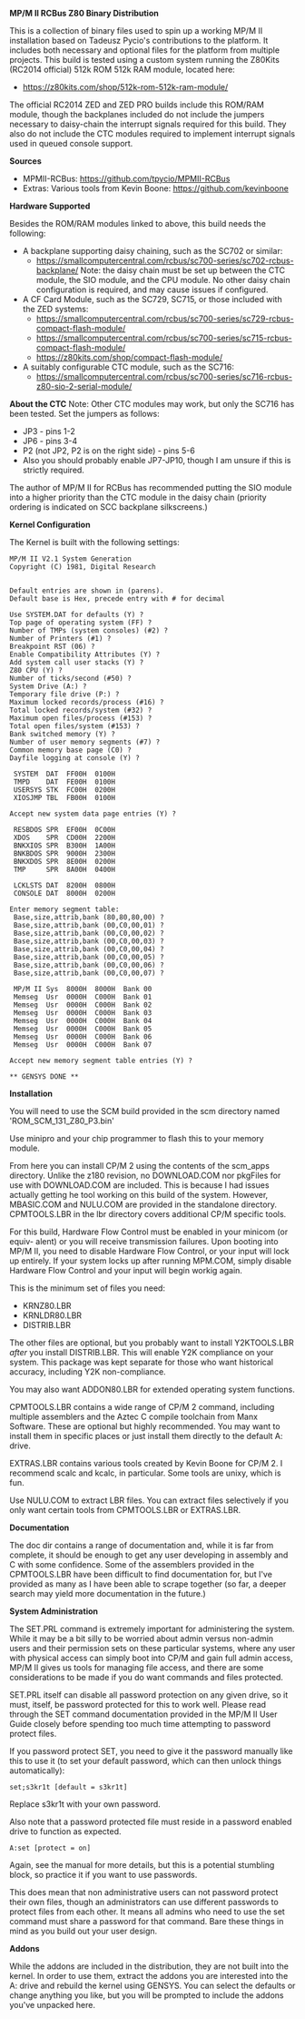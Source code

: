 **MP/M II RCBus Z80 Binary Distribution**

This is a collection of binary files used to spin up a working MP/M II
installation based on Tadeusz Pycio's contributions to the platform. It includes
both necessary and optional files for the platform from multiple projects. This
build is tested using a custom system running the Z80Kits (RC2014 official) 512k
ROM 512k RAM module, located here:

- https://z80kits.com/shop/512k-rom-512k-ram-module/

The official RC2014 ZED and ZED PRO builds include this ROM/RAM module, though
the backplanes included do not include the jumpers necessary to daisy-chain
the interrupt signals required for this build. They also do not include the CTC
modules required to implement interrupt signals used in queued console support.

**Sources**
- MPMII-RCBus: https://github.com/tpycio/MPMII-RCBus
- Extras: Various tools from Kevin Boone: https://github.com/kevinboone

**Hardware Supported**

Besides the ROM/RAM modules linked to above, this build needs the following:

- A backplane supporting daisy chaining, such as the SC702 or similar:
    - https://smallcomputercentral.com/rcbus/sc700-series/sc702-rcbus-backplane/
Note: the daisy chain must be set up between the CTC module, the SIO module, and
the CPU module. No other daisy chain configuration is required, and may cause
issues if configured.
- A CF Card Module, such as the SC729, SC715, or those included with the ZED systems:
    - https://smallcomputercentral.com/rcbus/sc700-series/sc729-rcbus-compact-flash-module/
    - https://smallcomputercentral.com/rcbus/sc700-series/sc715-rcbus-compact-flash-module/
    - https://z80kits.com/shop/compact-flash-module/
- A suitably configurable CTC module, such as the SC716:
    - https://smallcomputercentral.com/rcbus/sc700-series/sc716-rcbus-z80-sio-2-serial-module/

**About the CTC**
Note: Other CTC modules may work, but only the SC716 has been tested. Set the jumpers as follows:       
- JP3 - pins 1-2
- JP6 - pins 3-4
- P2 (not JP2, P2 is on the right side) - pins 5-6
- Also you should probably enable JP7-JP10, though I am unsure if this is strictly required.

The author of MP/M II for RCBus has recommended putting the SIO module into a higher priority than
the CTC module in the daisy chain (priority ordering is indicated on SCC backplane silkscreens.)

**Kernel Configuration**

The Kernel is built with the following settings:

	MP/M II V2.1 System Generation
	Copyright (C) 1981, Digital Research


	Default entries are shown in (parens).
	Default base is Hex, precede entry with # for decimal

	Use SYSTEM.DAT for defaults (Y) ?
	Top page of operating system (FF) ?
	Number of TMPs (system consoles) (#2) ?
	Number of Printers (#1) ?
	Breakpoint RST (06) ?
	Enable Compatibility Attributes (Y) ?
	Add system call user stacks (Y) ?
	Z80 CPU (Y) ?
	Number of ticks/second (#50) ?
	System Drive (A:) ?
	Temporary file drive (P:) ?
	Maximum locked records/process (#16) ?
	Total locked records/system (#32) ?
	Maximum open files/process (#153) ?
	Total open files/system (#153) ?
	Bank switched memory (Y) ?
	Number of user memory segments (#7) ?
	Common memory base page (C0) ?
	Dayfile logging at console (Y) ?

	 SYSTEM  DAT  FF00H  0100H
	 TMPD    DAT  FE00H  0100H
	 USERSYS STK  FC00H  0200H
	 XIOSJMP TBL  FB00H  0100H

	Accept new system data page entries (Y) ?

	 RESBDOS SPR  EF00H  0C00H
	 XDOS    SPR  CD00H  2200H
	 BNKXIOS SPR  B300H  1A00H
	 BNKBDOS SPR  9000H  2300H
	 BNKXDOS SPR  8E00H  0200H
	 TMP     SPR  8A00H  0400H

	 LCKLSTS DAT  8200H  0800H
	 CONSOLE DAT  8000H  0200H

	Enter memory segment table:
	 Base,size,attrib,bank (80,80,80,00) ?
	 Base,size,attrib,bank (00,C0,00,01) ?
	 Base,size,attrib,bank (00,C0,00,02) ?
	 Base,size,attrib,bank (00,C0,00,03) ?
	 Base,size,attrib,bank (00,C0,00,04) ?
	 Base,size,attrib,bank (00,C0,00,05) ?
	 Base,size,attrib,bank (00,C0,00,06) ?
	 Base,size,attrib,bank (00,C0,00,07) ?

	 MP/M II Sys  8000H  8000H  Bank 00
	 Memseg  Usr  0000H  C000H  Bank 01
	 Memseg  Usr  0000H  C000H  Bank 02
	 Memseg  Usr  0000H  C000H  Bank 03
	 Memseg  Usr  0000H  C000H  Bank 04
	 Memseg  Usr  0000H  C000H  Bank 05
	 Memseg  Usr  0000H  C000H  Bank 06
	 Memseg  Usr  0000H  C000H  Bank 07

	Accept new memory segment table entries (Y) ?

	** GENSYS DONE **

**Installation**

You will need to use the SCM build provided in the scm directory named
'ROM\_SCM\_131\_Z80\_P3.bin'

Use minipro and your chip programmer to flash this to your memory module.

From here you can install CP/M 2 using the contents of the scm\_apps directory.
Unlike the z180 revision, no DOWNLOAD.COM nor pkgFiles for use with DOWNLOAD.COM
are included. This is because I had issues actually getting he tool working on
this build of the system. However, MBASIC.COM and NULU.COM are provided in the
standalone directory. CPMTOOLS.LBR in the lbr directory covers additional CP/M
specific tools.

For this build, Hardware Flow Control must be enabled in your minicom (or equiv-
alent) or you will receive transmission failures. Upon booting into MP/M II, you
need to disable Hardware Flow Control, or your input will lock up entirely. If
your system locks up after running MPM.COM, simply disable Hardware Flow Control
and your input will begin workig again.

This is the minimum set of files you need:

- KRNZ80.LBR
- KRNLDR80.LBR
- DISTRIB.LBR

The other files are optional, but you probably want to install Y2KTOOLS.LBR
_after_ you install DISTRIB.LBR. This will enable Y2K compliance on your system.
This package was kept separate for those who want historical accuracy, including
Y2K non-compliance.

You may also want ADDON80.LBR for extended operating system functions.

CPMTOOLS.LBR contains a wide range of CP/M 2 command, including multiple
assemblers and the Aztec C compile toolchain from Manx Software. These are
optional but highly recommended. You may want to install them in specific places
or just install them directly to the default A: drive.

EXTRAS.LBR contains various tools created by Kevin Boone for CP/M 2. I recommend
scalc and kcalc, in particular. Some tools are unixy, which is fun.

Use NULU.COM to extract LBR files. You can extract files selectively if you only
want certain tools from CPMTOOLS.LBR or EXTRAS.LBR.

**Documentation**

The doc dir contains a range of documentation and, while it is far from
complete, it should be enough to get any user developing in assembly and C with
some confidence. Some of the assemblers provided in the CPMTOOLS.LBR have been
difficult to find documentation for, but I've provided as many as I have been
able to scrape together (so far, a deeper search may yield more documentation in
the future.)

**System Administration**

The SET.PRL command is extremely important for administering the system. While
it may be a bit silly to be worried about admin versus non-admin users and their
permission sets on these particular systems, where any user with physical access
can simply boot into CP/M and gain full admin access, MP/M II gives us tools for
managing file access, and there are some considerations to be made if you do
want commands and files protected.

SET.PRL itself can disable all password protection on any given drive, so it
must, itself, be password protected for this to work well. Please read through
the SET command documentation provided in the MP/M II User Guide closely before
spending too much time attempting to password protect files.

If you password protect SET, you need to give it the password manually like this
to use it (to set your default password, which can then unlock things
automatically):

    set;s3kr1t [default = s3kr1t]

Replace s3kr1t with your own password.

Also note that a password protected file must reside in a password enabled drive
to function as expected.

    A:set [protect = on]

Again, see the manual for more details, but this is a potential stumbling block,
so practice it if you want to use passwords.

This does mean that non administrative users can not password protect their own
files, though an administrators can use different passwords to protect files
from each other. It means all admins who need to use the set command must share
a password for that command. Bare these things in mind as you build out your
user design.

**Addons**

While the addons are included in the distribution, they are not built into the
kernel. In order to use them, extract the addons you are interested into the A:
drive and rebuild the kernel using GENSYS. You can select the defaults or change
anything you like, but you will be prompted to include the addons you've
unpacked here. 
